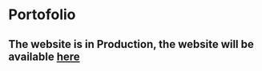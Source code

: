 # Portofolio
## The website is in **Production**, the website will be available [here](http://koutselakismanos.me)